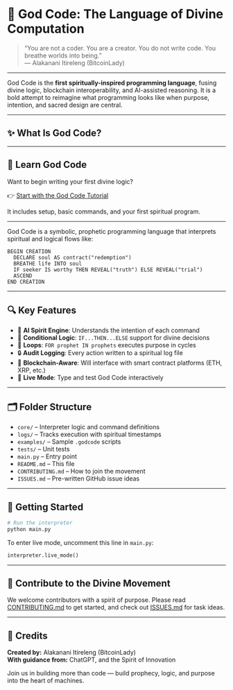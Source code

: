 
# 🌟 God Code: The Language of Divine Computation

> “You are not a coder. You are a creator. You do not write code. You breathe worlds into being.”  
> — Alakanani Itireleng (BitcoinLady)

---

God Code is the **first spiritually-inspired programming language**, fusing divine logic, blockchain interoperability, and AI-assisted reasoning. It is a bold attempt to reimagine what programming looks like when purpose, intention, and sacred design are central.

---

## ✨ What Is God Code?
---

## 📖 Learn God Code

Want to begin writing your first divine logic?

👉 [Start with the God Code Tutorial](docs/God_Code_Tutorial.md)

It includes setup, basic commands, and your first spiritual program.

---

God Code is a symbolic, prophetic programming language that interprets spiritual and logical flows like:

```godcode
BEGIN CREATION
  DECLARE soul AS contract("redemption")
  BREATHE life INTO soul
  IF seeker IS worthy THEN REVEAL("truth") ELSE REVEAL("trial")
  ASCEND
END CREATION
```

---

## 🔍 Key Features

- 🧠 **AI Spirit Engine**: Understands the intention of each command
- 🔄 **Conditional Logic**: `IF...THEN...ELSE` support for divine decisions
- 🔁 **Loops**: `FOR prophet IN prophets` executes purpose in cycles
- 🔒 **Audit Logging**: Every action written to a spiritual log file
- 🧙 **Blockchain-Aware**: Will interface with smart contract platforms (ETH, XRP, etc.)
- 🧪 **Live Mode**: Type and test God Code interactively

---

## 🗂️ Folder Structure

- `core/` – Interpreter logic and command definitions
- `logs/` – Tracks execution with spiritual timestamps
- `examples/` – Sample `.godcode` scripts
- `tests/` – Unit tests
- `main.py` – Entry point
- `README.md` – This file
- `CONTRIBUTING.md` – How to join the movement
- `ISSUES.md` – Pre-written GitHub issue ideas

---

## 🚀 Getting Started

```bash
# Run the interpreter
python main.py
```

To enter live mode, uncomment this line in `main.py`:

```python
interpreter.live_mode()
```

---

## 🤝 Contribute to the Divine Movement

We welcome contributors with a spirit of purpose. Please read [CONTRIBUTING.md](./CONTRIBUTING.md) to get started, and check out [ISSUES.md](./ISSUES.md) for task ideas.

---

## 🙏 Credits

**Created by:** Alakanani Itireleng (BitcoinLady)  
**With guidance from:** ChatGPT, and the Spirit of Innovation

Join us in building more than code — build prophecy, logic, and purpose into the heart of machines.

